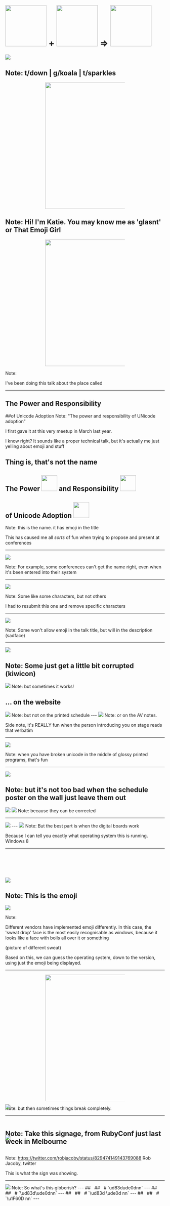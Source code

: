 # &nbsp;
# <img style="width: 130px; margin-bottom: 0px" src="pictures/t/lockkey.svg"> + <img style="width: 130px; margin-bottom: 0px" src="pictures/t/imp.svg"> => <img style="width: 130px; margin-bottom: 0px" src="pictures/t/boom.svg"> <!-- .slide: class="center" -->


 <img src="pictures/footer.svg" />

Note: t/down | g/koala | t/sparkles
---

 <div style='width: 50%; margin: 0 auto;'><p align='center'><img height='400px' src='pictures/g/wave.svg'></p></div> <!-- .slide: class="center" -->

Note: Hi! I'm Katie. You may know me as 'glasnt' or That Emoji Girl
---

 <div style='width: 50%; margin: 0 auto;'><p align='center'><img height='400px' src='pictures/t/megaphone.svg'></p></div> <!-- .slide: class="center" -->
Note: 

I've been doing this talk about the place called

---
## The Power and Responsibility <!-- .slide: class="center" -->
##of Unicode Adoption <!-- .slide: class="center" -->
Note: 
"The power and responsibility of UNicode adoption"

I first gave it at this very meetup in March last year.

I know right? It sounds like a proper technical talk, but it's actually me just yelling about emoji and stuff

Thing is, that's not the name
---

## The Power <img style="margin-bottom: 0px" src="pictures/o/bolt.svg" width="50px"> and Responsibility <img style="margin-bottom: 0px" width="50px" src="pictures/g/sweat.svg"> <!-- .slide: class="center" -->
## of Unicode Adoption <img style="margin-bottom: 0px" width="50px" src="pictures/t/sparkles.svg"> <!-- .slide: class="center" -->

Note: this is the name. it has emoji in the title

This has caused me all *sorts* of fun when trying to propose and present at conferences

---

 <img src="pictures/djangoconeu_accept.png" />

Note: For example, some conferences can't get the name right, even when it's been entered into their system

---

 <img src="pictures/easychair.png" />

Note: Some like some characters, but not others

I had to resubmit this one and remove specific characters



---
 <img src="pictures/oscon_talk.png" />

Note: Some won't allow emoji in the talk title, but will in the description (sadface)

---

 <img src="pictures/kiwicon_cfp.png" />

Note: Some just get a little bit corrupted (kiwicon)
---
 <img src="pictures/pyconau_schedule_list.png" />
Note: but sometimes it works!

... on the website
---
 <img src="pictures/pcau_2.jpg" />
Note: but not on the printed schedule
---

 <img src="pictures/pcau_3.jpg" />
Note: or on the AV notes.

Side note, it's REALLY fun when the person introducing you on stage reads that verbatim

---

 <img src="pictures/djeu_5.jpg" />

Note: when you have broken unicode in the middle of glossy printed programs, that's fun

---

 <img src="pictures/djeu_1.jpg" />

Note: but it's not too bad when the schedule poster on the wall just leave them out
---

 <img src="pictures/djeu_1.jpg" />
 <img src="pictures/djeu_2.jpg" />
Note: because they can be corrected

---
 <img src="pictures/crikey.png" />
---
 <img src="pictures/pcau_1.jpg" />
Note: But the best part is when the digital boards work

Because I can tell you exactly what operating system this is running. Windows 8

---
# &nbsp;
 <img src="pictures/ms_sweat.png" />

Note: This is the emoji
---
 <img src="pictures/sweat_versions.png" />

Note: 

Different vendors have implemented emoji differently. In this case, the 'sweat drop' face is the most easily recognisable as windows, because it looks like a face with boils all over it or something

(picture of different sweat)

Based on this, we can guess the operating system, down to the version, using just the emoji being displayed.

---

 <div style='width: 50%; margin: 0 auto;'><p align='center'><img height='400px' src='pictures/g/sweat.svg'></p></div> <!-- .slide: class="center" -->

Note: but then sometimes things break completely.

---


 <img src="pictures/mcec_large.png" style="margin-top: -50px" />

Note: Take this signage, from RubyConf just last week in Melbourne
---
 <img src="pictures/mcec.png" style="margin-top: -50px" />

Note: https://twitter.com/robjacoby/status/829474149143769088
Rob Jacoby, twitter

This is what the sign was showing.

---
 <img src="pictures/mcec_a.png" style="margin-top: -50px" />
Note: So what's this gibberish?
---
## &nbsp;
## &nbsp;
# `ud83dude0dnn`
---
## &nbsp;
## &nbsp;
# `\ud83d\ude0dnn`
---
## &nbsp;
## &nbsp;
# `\ud83d \ude0d nn`
---
## &nbsp;
## &nbsp;
# `\u1F60D nn`
---

## &nbsp;
## &nbsp;
# <img src="pictures/g/hearts.png" style="width: 90px; margin-bottom: 0px"> `nn`
---

 <img src="pictures/speaker_tweet.png" style="margin-top: -50px" />
Note: Thanks Rob
---

 <div style='width: 50%; margin: 0 auto;'><p align='center'><img height='400px' src='pictures/e/thinking.svg'></p></div> <!-- .slide: class="center" -->

Note: 


But this is a hacker conf, that's not that interesting

What if we could hack with emoji.

Is it possible?

Well, it depends on your definition of hacking, and emoji



---

 <img src="pictures/not_emoji.png" />

Note: 
These are not emoji

So if, for example, you were to say download an executable claiming to give you an emoji pack for your favourite chat client, that's not hacking. That's you downloading a random executable and getting what's coming to you

What's also not hacking, well, technically, is a Denial of Service attack that was recently fixed by apple.
---

 <div style='width: 100%; margin: 0 auto;'><p align='center'><img height='266px' src='pictures/space.svg'><img height='266px' src='pictures/mobile.png'><img height='266px' src='pictures/space.svg'></p></div> <!-- .slide: class="center" -->

---
 <div style='width: 50%; margin: 0 auto;'><p align='center'><img height='400px' src='pictures/t/rainbow_flag.svg'></p></div> <!-- .slide: class="center" -->
Note: Who is familiar with the Pride Flag emoji that was just added?
---

 <div style='width: 100%; margin: 0 auto;'><p align='center'><img height='266px' src='pictures/t/whiteflag.svg'><img height='266px' src='pictures/zwj.svg'><img height='266px' src='pictures/t/rainbow.svg'></p></div> <!-- .slide: class="center" -->
Note: it's comprised of two existing emoji, the white flag and the rainbow, but with a special character

a Zero Width joiner, between them

You don't normally see this because in your flag picker, you see the end result.

However 

---
 <div style='width: 100%; margin: 0 auto;'><p align='center'><img height='266px' src='pictures/t/whiteflag.svg'><img height='266px' src='pictures/0.svg'><img height='266px' src='pictures/t/rainbow.svg'></p></div> <!-- .slide: class="center" -->

<span class="bfoot" style="bottom: -280px"><a href="http://thehackernews.com/2017/01/crash-iphone-emoji.html">You Can Crash Anyone's iPhone or iPad With A Simple Emoji Text Message (2017)</a></span>
Note: There was a bug where if you sent the two emoji with a number between them, the device would get really confused, and not know what to do
---

 <img src="pictures/iphonecrash.jpeg" />

<span class="bfoot"><a href="https://www.kazoosoft.eu/wp-content/uploads/2015/05/Iphone6Bug2015.jpeg">jazoosoft.eu</a></span>
Note: so it would crash

this isn't the firts time a bug like this has happened
---
 <img src="pictures/effectivepower.jpg" />

<span class="bfoot"><a href="http://s.wsj.net/public/resources/images/BN-IP966_IMESSA_G_20150527143121.jpg">wsj.net</a></span>

Note: This has happened before in what's known as the effective power bug
---


<pre style="font-size: 60px"><code>
effective. 
Power 
لُلُصّبُلُلصّبُررً ॣ ॣh ॣ ॣ
冗 
</code></pre> 
<span class="bfoot" style="bottom: -250px"><a href="https://www.youtube.com/watch?v=hJLMSllzoLA">The Effective Power Bug (2015)</a></span>
Note: how this worked is that the words 'effective power' had no meaning, but the text after it, that's displaying weirdly here, would set it off

When this text appeared in a notification popup, the truncation of that message would happen part way in the stuff on the third line, and the phone would get confused and restart

but that's not hacking.
---

 <div style='width: 50%; margin: 0 auto;'><p align='center'><img height='400px' src='pictures/web.svg'></p></div> <!-- .slide: class="center" -->


---

<img style="margin-top: 100px" src="pictures/o/spoon.ws.svg" height="300px">
---
 <div style='width: 100%; margin: 0 auto;'><p align='center'><img height='114px' src='pictures/g/R.svg'><img height='114px' src='pictures/g/F.svg'><img height='114px' src='pictures/g/C.svg'><img height='114px' src='pictures/e/3.svg'><img height='114px' src='pictures/e/4.svg'><img height='114px' src='pictures/e/9.svg'><img height='114px' src='pictures/e/2.svg'></p></div> <!-- .slide: class="center" -->
---
 <div style='width: 100%; margin: 0 auto;'><p align='center'><img height='160px' src='pictures/space.svg'><img height='160px' src='pictures/space.svg'><img height='160px' src='pictures/o/spoon.svg'><img height='160px' src='pictures/space.svg'><img height='160px' src='pictures/space.svg'></p></div> <!-- .slide: class="center" -->
### `http://xn--9q9h.ws`
Note: that's the domain, but the path...
---

# `?utf8=✓` <!-- .slide: class="center" -->
---
### `google.com`<img src="pictures/t/padlock.svg" style="margin-bottom: 0; width: 60px">`/test/عربي.امارات` <!-- .slide: class="center" -->
<span class="bfoot" style="bottom: -280px"><a href="http://www.rafayhackingarticles.net/2016/08/google-chrome-firefox-address-bar.html">Google Chrome, Firefox Address Bar Spoofing Vulnerability</a></span>

Note: RTL
---
###`عربي.امارات/google.com`<img src="pictures/t/padlock.svg" style="margin-bottom: 0; width: 60px">`/test` <!-- .slide: class="center" -->
<span class="bfoot" style="bottom: -280px"><a href="http://www.rafayhackingarticles.net/2016/08/google-chrome-firefox-address-bar.html">Google Chrome, Firefox Address Bar Spoofing Vulnerability</a></span>
---
 <div style='width: 100%; margin: 0 auto;'><p align='center'><img height='400px' src='pictures/t/world.svg'><img height='400px' src='pictures/t/fire.svg'></p></div> <!-- .slide: class="center" -->

<span class="bfoot" style="bottom: -80px"><a href="https://poststatus.com/the-trojan-emoji/">Anatomy of a Critical Security Bug</a></span>
Note: What is hacking is this wonderful incident I found involving mysql, not-strict tables, and wordpress

With literally a bug that could set the world on fire

---

## `STRICT_ALL_TABLES` <!-- .slide: class="center" -->

Note: This could have all been avoided if STRICT TABLES had been enabled for wordpress

Wordpress core used some of the ... more interesting features of mysql, so they couldn't enable this, and this is why everthing was a fire

---

 <div style='width: 100%; margin: 0 auto;'><p align='center'><img height='266px' src='pictures/space.svg'><img height='266px' src='pictures/g/slightly7.png'><img height='266px' src='pictures/space.svg'></p></div> <!-- .slide: class="center" -->


Note: This character could break everything.
---

 <div style='width: 100%; margin: 0 auto;'><p align='center'><img height='266px' src='pictures/space.svg'><img height='266px' src='pictures/g/smiling1.png'><img height='266px' src='pictures/space.svg'></p></div> <!-- .slide: class="center" -->

Note: But not this one.

---
 <div style='width: 100%; margin: 0 auto;'><p align='center'><img height='400px' src='pictures/g/smiling1.png'><img height='400px' src='pictures/g/slightly7.png'></p></div> <!-- .slide: class="center" -->
## &nbsp;

Note: YOu see, these are two different smiles
---
 <div style='width: 100%; margin: 0 auto;'><p align='center'><img height='400px' src='pictures/g/smiling1.png'><img height='400px' src='pictures/g/slightly7.png'></p></div> <!-- .slide: class="center" -->
## &nbsp; &nbsp; `U+263A`&nbsp; &nbsp; &nbsp; &nbsp; &nbsp; &nbsp; `U+1F642`

Note: one dates back to Unicode 1.1, in 1991, and the latter is a newer emoji.

Hence why the one of the left has a smaller unicode code point
---
 <div style='width: 100%; margin: 0 auto;'><p align='center'><img height='400px' src='pictures/g/smiling1.png'><img height='400px' src='pictures/g/slightly7.png'></p></div> <!-- .slide: class="center" -->
## &nbsp; &nbsp; `E2·98·BA` &nbsp; &nbsp; `F0·9F·98·8A`
Note: 
The emoji the right uses four bytes

And there's a small issue in mysql when strict tables is turned off. If you try and insert an emoji it'll... truncate.

---

## `<q cite="Smile` <img src="pictures/g/slightly7.png" style="width: 50px; margin-bottom: 0px;">`">` <!-- .slide: class="center" -->
## `Be Happy</q>`

Note: So, say if you have a Wordpress blog that allows comments, and citations, and you have something like this, which would pass javascript validation because it's a complete tag

But because Mysql...
---

## `<q cite="Smile` &nbsp;&nbsp; &nbsp; &nbsp; <span style="color: white">.</span> <!-- .slide: class="center" -->
## &nbsp;

Note: It'd drop about here
---

## `script src="hax.ohno">` <!-- .slide: class="center" -->

Note: which means that if your NEXT comment happens to be something like this

because that's not a script tag, there's no opening angle bracket

---
## `<q cite="Smile` <!-- .slide: class="center" -->
## `...` <!-- .slide: class="center" -->
## `script src="hax.ohno">` <!-- .slide: class="center" -->
Note: you'd end up with a very large quote tag, that had a script attribute

sad trombone.

---

 <div style='width: 50%; margin: 0 auto;'><p align='center'><img height='400px' src='pictures/t/boom.svg'></p></div> <!-- .slide: class="center" -->

---

# `CVE-2015-3438` <!-- .slide: class="center" -->
Note: So that's CVE 2015 3 4 3 8

It's been patched as of WordPress 4.2, so please PATCH YOUR THINGS
Wordpress 4.2 introduced emoji natively into the system... and also removed a small issue with it breaking everything

but you get new emoji! you should update your things!
---
# MySQL <!-- .slide: class="center" -->
## `STRICT_ALL_TABLES` <!-- .slide: class="center" -->
Note: also, make sure you enable strict tables, because yowsa.

---

 <div style='width: 50%; margin: 0 auto;'><p align='center'><img height='400px' src='pictures/t/imp.svg'></p></div> <!-- .slide: class="center" -->

Note: this probably isn't the only thing out there, but it's something to watch out for



---
 <div style='width: 50%; margin: 0 auto;'><p align='center'><img height='400px' src='pictures/g/claps.svg'></p></div> <!-- .slide: class="center" -->

### glasnt.com/talks